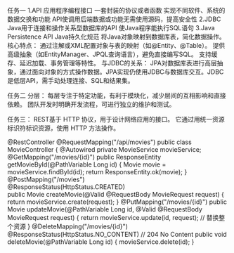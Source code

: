 任务一
1.API 
应用程序编程接口 一套封装的协议或者函数 实现不同软件、系统的数据交换和功能
API使调用后端数据或功能无需使用源码，提高安全性
2.JDBC
Java用于连接和操作关系型数据库的API 使Java程序能执行SQL语句
3.Java Persistence API
Java持久化规范 将Java对象映射到数据库表，简化数据操作。
核心特点：
通过注解或XML配置对象与表的映射（如@Entity、@Table）。
提供高级抽象（如EntityManager、JPQL查询语言），避免直接编写SQL。
支持缓存、延迟加载、事务管理等特性。
与JDBC的关系：
JPA对数据库表进行高层抽象，通过面向对象的方式操作数据。JPA实现仍使用JDBC与数据库交互。JDBC是低层API，需手动处理连接、SQL和结果集。

任务二
分层：
每层专注于特定功能，有利于模块化，减少层间的互相影响和直接依赖。
团队开发时明确开发流程，可进行独立的维护和测试。

任务三：
REST基于 HTTP 协议，用于设计网络应用的接口。
它通过用统一资源标识符标识资源，使用 HTTP 方法操作。

@RestController
@RequestMapping("/api/movies")
public class MovieController {
    @Autowired
    private MovieService movieService;
@GetMapping("/movies/{id}") 
public ResponseEntity<Movie> getMovieById(@PathVariable Long id) {
    Movie movie = movieService.findById(id);
    return ResponseEntity.ok(movie); }
@PostMapping("/movies")  
@ResponseStatus(HttpStatus.CREATED)  
public Movie createMovie(@Valid @RequestBody MovieRequest request) {
    return movieService.create(request);
} 
@PutMapping("/movies/{id}")
public Movie updateMovie(@PathVariable Long id, @Valid @RequestBody MovieRequest request) {
    return movieService.update(id, request);  // 替换整个资源
}
@DeleteMapping("/movies/{id}")
@ResponseStatus(HttpStatus.NO_CONTENT)  // 204 No Content
public void deleteMovie(@PathVariable Long id) {
    movieService.delete(id);
}
